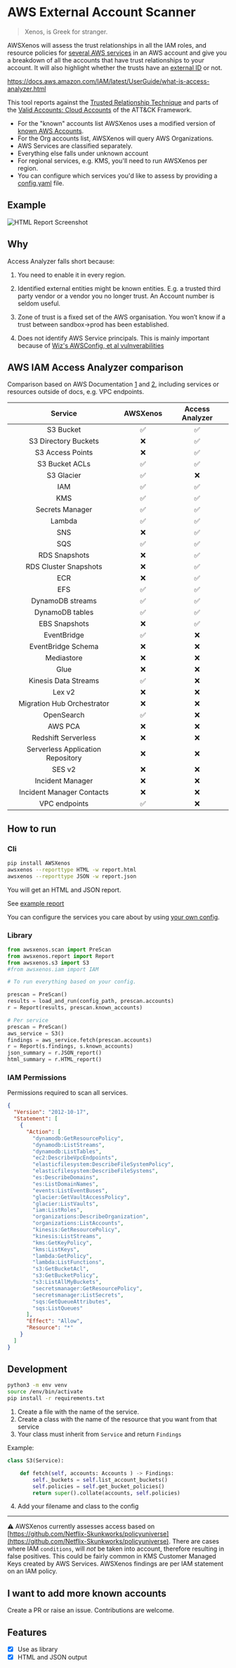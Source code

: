# AWS External Account Scanner

> Xenos, is Greek for stranger.

AWSXenos will assess the trust relationships in all the IAM roles, and resource policies for [several AWS services](#aws-iam-access-analyzer-comparison) in an AWS account and give you a breakdown of all the accounts that have trust relationships to your account. It will also highlight whether the trusts have an [external ID](https://docs.aws.amazon.com/IAM/latest/UserGuide/id_roles_create_for-user_externalid.html) or not.

https://docs.aws.amazon.com/IAM/latest/UserGuide/what-is-access-analyzer.html

This tool reports against the [Trusted Relationship Technique](https://attack.mitre.org/techniques/T1199/) and parts of the [Valid Accounts: Cloud Accounts](https://attack.mitre.org/techniques/T1078/004/) of the ATT&CK Framework. 

* For the "known" accounts list AWSXenos uses a modified version of [known AWS Accounts](https://github.com/fwdcloudsec/known_aws_accounts).
* For the Org accounts list, AWSXenos will query AWS Organizations.
* AWS Services are classified separately.
* Everything else falls under unknown account
* For regional services, e.g. KMS, you'll need to run AWSXenos per region.
* You can configure which services you'd like to assess by providing a [config.yaml](awsxenos/config.yaml) file.

## Example
![HTML Report Screenshot](screenshots/report.png)

## Why

Access Analyzer falls short because:

1. You need to enable it in every region. 

2. Identified external entities might be known entities. E.g. a trusted third party vendor or a vendor you no longer trust. An Account number is seldom useful. 

3. Zone of trust is a fixed set of the AWS organisation. You won’t know if a trust between sandbox->prod has been established. 

4. Does not identify AWS Service principals. This is mainly important because of [Wiz's AWSConfig, et al vulnverabilities](http://i.blackhat.com/USA21/Wednesday-Handouts/us-21-Breaking-The-Isolation-Cross-Account-AWS-Vulnerabilities.pdf)

## AWS IAM Access Analyzer comparison 

Comparison based on AWS Documentation [1](https://docs.aws.amazon.com/IAM/latest/UserGuide/reference_aws-services-that-work-with-iam.html) and [2](https://docs.aws.amazon.com/IAM/latest/UserGuide/what-is-access-analyzer.html#what-is-access-analyzer-resource-identification), including services or resources outside of docs, e.g. VPC endpoints.


| Service | AWSXenos | Access Analyzer |
| :--: | :--: | :--: |
| S3 Bucket| :white_check_mark: |  :white_check_mark: |
| S3 Directory Buckets | :x: |  :white_check_mark: |
| S3 Access Points | :x: |  :white_check_mark: |
| S3 Bucket ACLs | :white_check_mark: | :white_check_mark: |
| S3 Glacier | :white_check_mark: | :x: |
| IAM |  :white_check_mark: |  :white_check_mark: |
| KMS |  :white_check_mark: |  :white_check_mark: |
| Secrets Manager |  :white_check_mark: |  :white_check_mark: |
| Lambda | :white_check_mark: |  :white_check_mark: |
| SNS | :x: |  :white_check_mark: |
| SQS | :white_check_mark: |  :white_check_mark: |
| RDS Snapshots | :x: |  :white_check_mark: |
| RDS Cluster Snapshots | :x: |  :white_check_mark: |
| ECR | :x: |  :white_check_mark: |
| EFS | :white_check_mark: |  :white_check_mark: |
| DynamoDB streams |  :white_check_mark: |  :white_check_mark: |
| DynamoDB tables |  :white_check_mark: |  :white_check_mark: |
| EBS Snapshots | :x: |  :white_check_mark: |
| EventBridge | :white_check_mark: | :x: |
| EventBridge Schema | :x: | :x: |
| Mediastore | :x: | :x: |
| Glue | :x: | :x: |
| Kinesis Data Streams | :white_check_mark: | :x: |
| Lex v2 | :x: | :x: |
| Migration Hub Orchestrator | :x: | :x: |
| OpenSearch | :white_check_mark: | :x: |
| AWS PCA | :x: | :x: |
| Redshift Serverless | :x: | :x: |
| Serverless Application Repository | :x: | :x: |
| SES v2 | :x: | :x: |
| Incident Manager | :x: | :x: |
| Incident Manager Contacts | :x: | :x: |
| VPC endpoints | :white_check_mark: | :x: |

## How to run

### Cli
```sh
pip install AWSXenos
awsxenos --reporttype HTML -w report.html
awsxenos --reporttype JSON -w report.json
```
You will get an HTML and JSON report.

See [example report](example/example.html)

You can configure the services you care about by using [your own config](awsxenos/config.yaml).

### Library

```python
from awsxenos.scan import PreScan
from awsxenos.report import Report
from awsxenos.s3 import S3
#from awsxenos.iam import IAM

# To run everything based on your config.

prescan = PreScan()
results = load_and_run(config_path, prescan.accounts)
r = Report(results, prescan.known_accounts)

# Per service
prescan = PreScan()
aws_service = S3()
findings = aws_service.fetch(prescan.accounts)
r = Report(s.findings, s.known_accounts)
json_summary = r.JSON_report()
html_summary = r.HTML_report()
```

### IAM Permissions

Permissions required to scan all services.

```json
{
  "Version": "2012-10-17",
  "Statement": [
    {
      "Action": [
        "dynamodb:GetResourcePolicy",
        "dynamodb:ListStreams",
        "dynamodb:ListTables",
        "ec2:DescribeVpcEndpoints",
        "elasticfilesystem:DescribeFileSystemPolicy",
        "elasticfilesystem:DescribeFileSystems",
        "es:DescribeDomains",
        "es:ListDomainNames",
        "events:ListEventBuses",
        "glacier:GetVaultAccessPolicy",
        "glacier:ListVaults",
        "iam:ListRoles",
        "organizations:DescribeOrganization",
        "organizations:ListAccounts",
        "kinesis:GetResourcePolicy",
        "kinesis:ListStreams",
        "kms:GetKeyPolicy",
        "kms:ListKeys",
        "lambda:GetPolicy",
        "lambda:ListFunctions",
        "s3:GetBucketAcl",
        "s3:GetBucketPolicy",
        "s3:ListAllMyBuckets",
        "secretsmanager:GetResourcePolicy",
        "secretsmanager:ListSecrets",
        "sqs:GetQueueAttributes",
        "sqs:ListQueues"
      ],
      "Effect": "Allow",
      "Resource": "*"
    }
  ]
}
```

## Development

```sh
python3 -m env venv
source /env/bin/activate
pip install -r requirements.txt
```

1. Create a file with the name of the service.
2. Create a class with the name of the resource that you want from that service
3. Your class must inherit from `Service` and return `Findings`

Example: 

```python
class S3(Service):

    def fetch(self, accounts: Accounts ) -> Findings:
        self._buckets = self.list_account_buckets()
        self.policies = self.get_bucket_policies()
        return super().collate(accounts, self.policies)
```
4. Add your filename and class to the config

---

:warning: AWSXenos currently assesses access based on [https://github.com/Netflix-Skunkworks/policyuniverse](https://github.com/Netflix-Skunkworks/policyuniverse).
There are cases where IAM `conditions`, will _not_ be taken into account, therefore resulting in false positives. 
This could be fairly common in KMS Customer Managed Keys created by AWS Services.
AWSXenos findings are per IAM statement on an IAM policy.

## I want to add more known accounts
Create a PR or raise an issue. Contributions are welcome.



## Features
- [x] Use as library
- [x] HTML and JSON output 